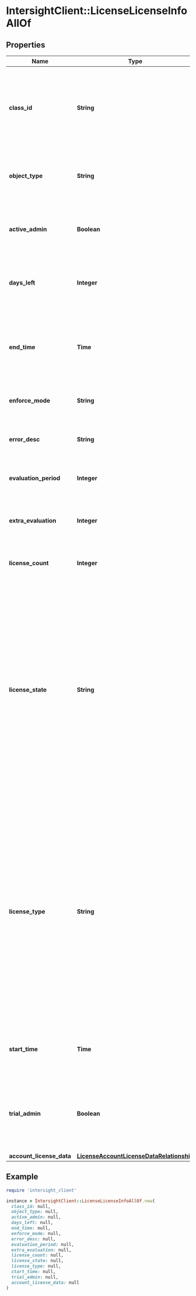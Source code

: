 # IntersightClient::LicenseLicenseInfoAllOf

## Properties

| Name | Type | Description | Notes |
| ---- | ---- | ----------- | ----- |
| **class_id** | **String** | The fully-qualified name of the instantiated, concrete type. This property is used as a discriminator to identify the type of the payload when marshaling and unmarshaling data. | [default to &#39;license.LicenseInfo&#39;] |
| **object_type** | **String** | The fully-qualified name of the instantiated, concrete type. The value should be the same as the &#39;ClassId&#39; property. | [default to &#39;license.LicenseInfo&#39;] |
| **active_admin** | **Boolean** | The license administrative state. Set this property to &#39;true&#39; to activate the license entitlements. | [optional][readonly] |
| **days_left** | **Integer** | The number of days left for licenseState to stay in TrialPeriod or OutOfCompliance state. | [optional][readonly] |
| **end_time** | **Time** | The date and time when the trial period expires. The value of the &#39;endTime&#39; property is set when the account enters the TrialPeriod or OutOfCompliance state. | [optional][readonly] |
| **enforce_mode** | **String** | The entitlement mode reported by Cisco Smart Software Manager. | [optional][readonly] |
| **error_desc** | **String** | The detailed error message when there is any error related to this licensing entitlement. | [optional][readonly] |
| **evaluation_period** | **Integer** | The default Trial or Grace period customer is entitled to. | [optional] |
| **extra_evaluation** | **Integer** | The number of days the trial Trial or Grace period is extended. The trial or grace period can be extended once. | [optional] |
| **license_count** | **Integer** | The total number of devices claimed in the Intersight account. | [optional][readonly] |
| **license_state** | **String** | The license state defined by Intersight. The value may be one of NotLicensed, TrialPeriod, OutOfCompliance, Compliance, GraceExpired, or TrialExpired. * &#x60;NotLicensed&#x60; - The license token is neither activated nor registered. * &#x60;GraceExpired&#x60; - The license grace period has expired. * &#x60;TrialPeriod&#x60; - The 90 days of trial period. * &#x60;OutOfCompliance&#x60; - The license is out of compliance. * &#x60;Compliance&#x60; - The license is in compliance. * &#x60;TrialExpired&#x60; - The trial period of 90 days has expired. | [optional][readonly][default to &#39;NotLicensed&#39;] |
| **license_type** | **String** | The name of the Intersight license entitlement. For example, this property may be set to &#39;Essential&#39;. * &#x60;Base&#x60; - Base as a License type. It is default license type. * &#x60;Essential&#x60; - Essential as a License type. * &#x60;Standard&#x60; - Standard as a License type. * &#x60;Advantage&#x60; - Advantage as a License type. * &#x60;Premier&#x60; - Premier as a License type. * &#x60;IWO-Essential&#x60; - IWO-Essential as a License type. * &#x60;IWO-Advantage&#x60; - IWO-Advantage as a License type. * &#x60;IWO-Premier&#x60; - IWO-Premier as a License type. | [optional][readonly][default to &#39;Base&#39;] |
| **start_time** | **Time** | The date and time when the licenseState entered the TrialPeriod or OutOfCompliance state. | [optional][readonly] |
| **trial_admin** | **Boolean** | The administrative state of the trial license. When the LicenseState is set to &#39;NotLicensed&#39;, &#39;trialAdmin&#39; can be set to true to start the trial period, i.e. licenseState is set to be TrialPeriod. | [optional][readonly] |
| **account_license_data** | [**LicenseAccountLicenseDataRelationship**](LicenseAccountLicenseDataRelationship.md) |  | [optional] |

## Example

```ruby
require 'intersight_client'

instance = IntersightClient::LicenseLicenseInfoAllOf.new(
  class_id: null,
  object_type: null,
  active_admin: null,
  days_left: null,
  end_time: null,
  enforce_mode: null,
  error_desc: null,
  evaluation_period: null,
  extra_evaluation: null,
  license_count: null,
  license_state: null,
  license_type: null,
  start_time: null,
  trial_admin: null,
  account_license_data: null
)
```

